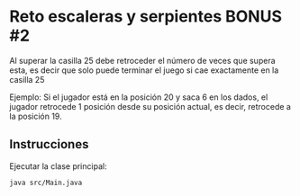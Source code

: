 # Reto escaleras y serpientes BONUS #2
Al superar la casilla 25 debe retroceder el número de veces que supera esta, es decir
que solo puede terminar el juego si cae exactamente en la casilla 25

Ejemplo: Si el jugador está en la posición 20 y saca 6 en los dados, el jugador retrocede 1 posición desde su posición
actual, es decir, retrocede a la posición 19.
## Instrucciones
Ejecutar la clase principal:

`java src/Main.java`
